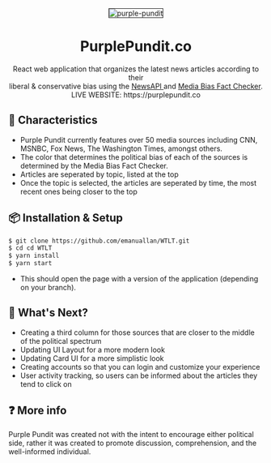 <div align="center">
<img src="https://aeserna.com/img/purple-pundit.jpg" alt="purple-pundit" border="1">
</div>

<h1 align="center">PurplePundit.co</h1>


<div align="center">
React web application that organizes the latest news articles according to their <br/>liberal & conservative bias using the <a href="https://newsapi.org/" target="_blank"> NewsAPI </a> and <a href="https://mediabiasfactcheck.com/" target="_blank">Media Bias Fact Checker</a>.
  <br/> LIVE WEBSITE: https://purplepundit.co
</div>

## 🍭 Characteristics
- Purple Pundit currently features over 50 media sources including
CNN, MSNBC, Fox News, The Washington Times, amongst others.
- The color that determines the political bias of each of the sources is determined by the
Media Bias Fact Checker.
- Articles are seperated by topic, listed at the top
- Once the topic is selected, the articles are seperated by time, the most recent ones being closer to the top



## 📦 Installation & Setup
```bash
$ git clone https://github.com/emanuallan/WTLT.git
$ cd cd WTLT
$ yarn install
$ yarn start
```

- This should open the page with a version of the application (depending on your branch).


## 🔨 What's Next?
- Creating a third column for those sources that are closer to the middle of the political spectrum
- Updating UI Layout for a more modern look
- Updating Card UI for a more simplistic look
- Creating accounts so that you can login and customize your experience
- User activity tracking, so users can be informed about the articles they tend to click on 

## ❓ More info
Purple Pundit was created not with
the intent to encourage either political side, rather it was created to promote discussion, comprehension, and the well-informed individual.

